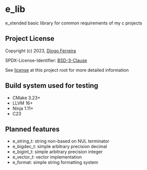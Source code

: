 # e_lib
e_xtended basic library for common requirements of my c projects

## Project License
Copyright (c) 2023, [Diogo Ferreira](https://github.com/diogoefl)

SPDX-License-Identifier: [BSD-3-Clause](https://spdx.org/licenses/BSD-3-Clause.html)

See [license](./LICENSE) at this project root for more detailed information

## Build system used for testing

- CMake 3.23+
- LLVM 16+
- Ninja 1.11+
- C23

## Planned features

- e_string_t: string non-based on NUL terminator
- e_bigdec_t: simple arbitrary precision decimal
- e_bigint_t: simple arbitrary precision integer
- e_vector_t: vector implementation 
- e_format: simple string formatting system